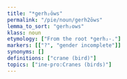 ```yaml
---
title: "*gerh₂ōws"
permalink: "/pie/noun/gerh2ōws"
lemma_to_sort: "gerh₂ows"
klass: noun
etymology: ["From the root *gerh₂-."]
markers: [["?", "gender incomplete"]]
synonyms: []
definitions: ["crane (bird)"]
topics: ["ine-pro:Cranes (birds)"]
---
```

